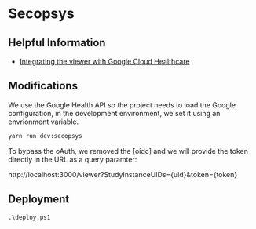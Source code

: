 # Secopsys

## Helpful Information

* [Integrating the viewer with Google Cloud Healthcare](https://docs.ohif.org/deployment/google-cloud-healthcare)

## Modifications

We use the Google Health API so the project needs to load the Google configuration, in the development environment, we set it using an envrionment variable.

```bash
yarn run dev:secopsys
```

<p>To bypass the oAuth, we removed the [oidc] and we will provide the token directly in the URL as a query paramter:</p>

http://localhost:3000/viewer?StudyInstanceUIDs={uid}&token={token}

## Deployment

```
.\deploy.ps1
```
